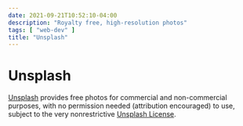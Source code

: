 ```yaml
---
date: 2021-09-21T10:52:10-04:00
description: "Royalty free, high-resolution photos"
tags: [ "web-dev" ]
title: "Unsplash"
---
```


# Unsplash

[Unsplash](https://unsplash.com/) provides free photos for commercial and non-commercial purposes, with no permission needed (attribution encouraged) to use, subject to the very nonrestrictive [Unsplash License](https://unsplash.com/license).
